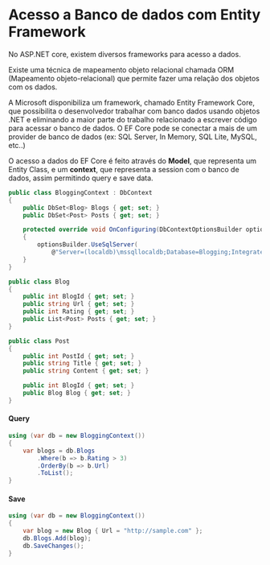 # Acesso a Banco de dados com Entity Framework
No ASP.NET core, existem diversos frameworks para acesso a dados.

Existe uma técnica de mapeamento objeto relacional chamada ORM (Mapeamento objeto-relacional) que permite fazer uma relação dos objetos com os dados.

A Microsoft disponibiliza um framework, chamado Entity Framework Core, que possibilita o desenvolvedor trabalhar com banco dados usando objetos .NET e eliminando a maior parte do trabalho relacionado a escrever código para acessar o banco de dados. O EF Core pode se conectar a mais de um provider de banco de dados (ex: SQL Server, In Memory, SQL Lite, MySQL, etc..)

O acesso a dados do EF Core é feito através do **Model**, que representa um Entity Class, e um **context**, que representa a session com o banco de dados, assim permitindo query e save data.

```csharp
public class BloggingContext : DbContext
{
    public DbSet<Blog> Blogs { get; set; }
    public DbSet<Post> Posts { get; set; }

    protected override void OnConfiguring(DbContextOptionsBuilder optionsBuilder)
    {
        optionsBuilder.UseSqlServer(
            @"Server=(localdb)\mssqllocaldb;Database=Blogging;Integrated Security=True");
    }
}

public class Blog
{
    public int BlogId { get; set; }
    public string Url { get; set; }
    public int Rating { get; set; }
    public List<Post> Posts { get; set; }
}

public class Post
{
    public int PostId { get; set; }
    public string Title { get; set; }
    public string Content { get; set; }

    public int BlogId { get; set; }
    public Blog Blog { get; set; }
}
```

#### Query
```csharp
using (var db = new BloggingContext())
{
    var blogs = db.Blogs
        .Where(b => b.Rating > 3)
        .OrderBy(b => b.Url)
        .ToList();
}
```

#### Save
```csharp
using (var db = new BloggingContext())
{
    var blog = new Blog { Url = "http://sample.com" };
    db.Blogs.Add(blog);
    db.SaveChanges();
}
```